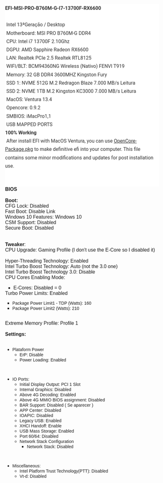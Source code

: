 <p style='margin:0cm;font-size:16px;font-family:"Times New Roman",serif;line-height:20.4pt;background:white;'><strong><span style="font-family:Roboto;color:#333333;">EFI-MSI-PRO-B760M-G-I7-13700F-RX6600</span></strong></p>
<p style='margin:0cm;font-size:16px;font-family:"Times New Roman",serif;line-height:20.4pt;background:white;text-align:start;'><span style="font-family:Roboto;color:#333333;"><br>&nbsp;Intel 13&ordf;Gera&ccedil;&atilde;o / Desktop<br>&nbsp;Motherboard: MSI PRO B760M-G DDR4<br>&nbsp;CPU: Intel i7 13700F 2.10Ghz<br>&nbsp;DGPU: AMD Sapphire Radeon RX6600<br>&nbsp;LAN: Realtek PCIe 2.5 Realtek RTL8125<br>&nbsp;WIFI/BLT: BCM94360NG Wireless (Nativo) FENVI T919<br>&nbsp;Memory: 32 GB DDR4 3600MHZ Kingston Fury<br>&nbsp;SSD 1: NVME 512G M.2 Redragon Blaze 7.000 MB/s Leitura<br>&nbsp;SSD 2: NVME 1TB M.2 Kingston KC3000 7.000 MB/s Leitura<br>&nbsp;MacOS: Ventura 13.4<br>&nbsp;Opencore: 0.9.2<br>&nbsp;SMBIOS: iMacPro1,1<br>&nbsp;USB MAPPED PORTS</span></p>
<p style='margin:0cm;font-size:16px;font-family:"Times New Roman",serif;line-height:20.4pt;background:white;text-align:start;'><strong><span style="font-family:Roboto;color:#333333;">100% Working</span></strong></p>
<p style='margin:0cm;font-size:16px;font-family:"Times New Roman",serif;line-height:20.4pt;background:white;text-align:start;'><span style="font-family:Roboto;color:#333333;">&nbsp;After install EFI with MacOS Ventura, you can use <a href="https://github.com/ThonyStarky/EFI-MSI-PRO-B760M-G-I7-13700F-RX6600/blob/main/OpenCore-Package.pkg" title="OpenCore-Package.pkg" data-turbo-frame="repo-content-turbo-frame"><span style="color:#333333;text-decoration:none;">OpenCore-Package.pkg</span></a> to make definitive efi into your computer. This file contains some minor modifications and updates for post installation use.</span></p>
<p style='margin:0cm;font-size:16px;font-family:"Times New Roman",serif;line-height:20.4pt;background:white;'><span style="font-family:Roboto;color:#333333;">&nbsp;</span></p>
<p style='margin:0cm;font-size:16px;font-family:"Times New Roman",serif;line-height:20.4pt;background:white;'><span style="font-family:Roboto;color:#333333;">&nbsp;</span></p>
<p style='margin:0cm;font-size:16px;font-family:"Times New Roman",serif;line-height:115%;'><strong><span style='font-family:"Calibri",sans-serif;'>BIOS</span></strong></p>
<p style='margin:0cm;font-size:16px;font-family:"Times New Roman",serif;line-height:115%;'><span style='font-family:"Calibri",sans-serif;'>&nbsp;</span></p>
<p style='margin:0cm;font-size:16px;font-family:"Times New Roman",serif;'><strong><span style='font-family:"Calibri",sans-serif;'>Boot:</span></strong></p>
<p style='margin:0cm;font-size:16px;font-family:"Times New Roman",serif;'><span style='font-family:"Calibri",sans-serif;'>CFG Lock: Disabled</span></p>
<p style='margin:0cm;font-size:16px;font-family:"Times New Roman",serif;'><span style='font-family:"Calibri",sans-serif;'>Fast Boot: Disable Link</span></p>
<p style='margin:0cm;font-size:16px;font-family:"Times New Roman",serif;'><span style='font-family:"Calibri",sans-serif;'>Windows 10 Features: Windows 10</span></p>
<p style='margin:0cm;font-size:16px;font-family:"Times New Roman",serif;'><span style='font-family:"Calibri",sans-serif;'>CSM Support: Disabled</span></p>
<p style='margin:0cm;font-size:16px;font-family:"Times New Roman",serif;'><span style='font-family:"Calibri",sans-serif;'>Secure Boot: Disabled</span></p>
<p style='margin:0cm;font-size:16px;font-family:"Times New Roman",serif;'><span style='font-family:"Calibri",sans-serif;'>&nbsp;</span></p>
<p style='margin:0cm;font-size:16px;font-family:"Times New Roman",serif;'><span style='font-family:"Calibri",sans-serif;'>&nbsp;</span></p>
<p style='margin:0cm;font-size:16px;font-family:"Times New Roman",serif;'><strong><span style='font-family:"Calibri",sans-serif;'>Tweaker</span></strong><span style='font-family:"Calibri",sans-serif;'>:</span></p>
<p style='margin:0cm;font-size:16px;font-family:"Times New Roman",serif;'><span style='font-family:"Calibri",sans-serif;'>CPU Upgrade: Gaming Profile (I don&apos;t use the E-Core so I disabled it)</span></p>
<p style='margin:0cm;font-size:16px;font-family:"Times New Roman",serif;'><span style='font-family:"Calibri",sans-serif;'>&nbsp;</span></p>
<p style='margin:0cm;font-size:16px;font-family:"Times New Roman",serif;'><span style='font-family:"Calibri",sans-serif;'>Hyper-Threading Technology: Enabled</span></p>
<p style='margin:0cm;font-size:16px;font-family:"Times New Roman",serif;'><span style='font-family:"Calibri",sans-serif;'>Intel Turbo Boost Technology: Auto (not the 3.0 one)</span></p>
<p style='margin:0cm;font-size:16px;font-family:"Times New Roman",serif;'><span style='font-family:"Calibri",sans-serif;'>Intel Turbo Boost Technology 3.0: Disable</span></p>
<p style='margin:0cm;font-size:16px;font-family:"Times New Roman",serif;'><span style='font-family:"Calibri",sans-serif;'>CPU Cores Enabling Mode:</span></p>
<div style='margin:0cm;font-size:16px;font-family:"Times New Roman",serif;'>
    <ul style="margin-bottom:0cm;list-style-type: square;">
        <li style='margin:0cm;font-size:16px;font-family:"Times New Roman",serif;'><span style='font-family:"Calibri",sans-serif;'>E-Cores: Disabled = 0</span></li>
    </ul>
</div>
<p style='margin:0cm;font-size:16px;font-family:"Times New Roman",serif;'><span style='font-family:"Calibri",sans-serif;'>Turbo Power Limits: Enabled&nbsp;</span></p>
<ul style="list-style-type: square;">
    <li><span style='font-family:"Calibri",sans-serif;'>Package Power Limit1 - TDP (Watts): 160</span></li>
    <li><span style='font-family:"Calibri",sans-serif;'>Package Power Limit2 (Watts): 210</span></li>
</ul>
<p style='margin:0cm;font-size:16px;font-family:"Times New Roman",serif;'><span style='font-family:"Calibri",sans-serif;'>&nbsp;</span></p>
<p style='margin:0cm;font-size:16px;font-family:"Times New Roman",serif;'><span style='font-family:"Calibri",sans-serif;'>Extreme Memory Profile: Profile 1</span></p>
<p style='margin:0cm;font-size:16px;font-family:"Times New Roman",serif;'><span style='font-family:"Calibri",sans-serif;'>&nbsp;</span></p>
<p style='margin:0cm;font-size:16px;font-family:"Times New Roman",serif;'><strong><span style='font-family:"Calibri",sans-serif;'>Settings:</span></strong></p>
<p style='margin:0cm;font-size:16px;font-family:"Times New Roman",serif;'><strong><span style='font-family:"Calibri",sans-serif;'>&nbsp;</span></strong></p>
<ul style="list-style-type: disc;">
    <li><span style='font-family:"Calibri",sans-serif;'>Plataform Power</span>
        <ol style="list-style-type: circle;">
            <li><span style='font-family:"Calibri",sans-serif;'>ErP: Disable</span></li>
            <li><span style='font-family:"Calibri",sans-serif;'>Power Loading: Enabled</span></li>
        </ol>
    </li>
</ul>
<p style='margin:0cm;font-size:16px;font-family:"Times New Roman",serif;'><strong><span style='font-family:"Calibri",sans-serif;'>&nbsp;</span></strong></p>
<ul style="list-style-type: disc;">
    <li><span style='font-family:"Calibri",sans-serif;'>IO Ports:</span>
        <ol style="list-style-type: circle;">
            <li><span style='font-family:"Calibri",sans-serif;'>Initial Display Output: PCI 1 Slot</span></li>
            <li><span style='font-family:"Calibri",sans-serif;'>Internal Graphics: Disabled</span></li>
            <li><span style='font-family:"Calibri",sans-serif;'>Above 4G Decoding: Enabled</span></li>
            <li><span style='font-family:"Calibri",sans-serif;'>Above 4G MMIO BIOS assignment: Disabled</span></li>
            <li><span style='font-family:"Calibri",sans-serif;'>BAR Support: Disabled ( Se aparecer )</span></li>
            <li><span style='font-family:"Calibri",sans-serif;'>APP Center: Disabled</span></li>
            <li><span style='font-family:"Calibri",sans-serif;'>IOAPIC: Disabled</span></li>
            <li><span style='font-family:"Calibri",sans-serif;'>Legacy USB: Enabled</span></li>
            <li><span style='font-family:"Calibri",sans-serif;'>XHCI Handoff: Enable</span></li>
            <li><span style='font-family:"Calibri",sans-serif;'>USB Mass Storage: Enabled</span></li>
            <li><span style='font-family:"Calibri",sans-serif;'>Port 60/64: Disabled</span></li>
            <li><span style='font-family:"Calibri",sans-serif;'>Network Stack Configuration</span>
                <ul style="list-style-type: square;">
                    <li><span style='font-family:"Calibri",sans-serif;'>Network Stack: Disabled</span></li>
                </ul>
            </li>
        </ol>
    </li>
</ul>
<p style='margin-top:0cm;margin-right:0cm;margin-bottom:0cm;margin-left:108.0pt;font-size:16px;font-family:"Times New Roman",serif;'><span style='font-family:"Calibri",sans-serif;'>&nbsp;</span></p>
<ul style="list-style-type: disc;">
    <li><span style='font-family:"Calibri",sans-serif;'>Miscellaneous:</span>
        <ol style="list-style-type: circle;">
            <li><span style='font-family:"Calibri",sans-serif;'>Intel Platform Trust Technology(PTT): Disabled</span></li>
            <li><span style='font-family:"Calibri",sans-serif;'>Vt-d: Disabled</span></li>
        </ol>
    </li>
</ul>
